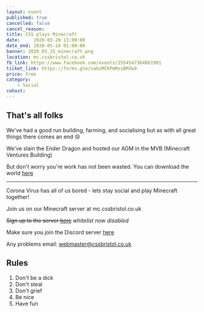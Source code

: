 ```yaml
---
layout: event
published: true
cancelled: false
cancel_reason:
title: CSS plays Minecraft
date:     2020-03-20 13:00:00
date_end: 2020-05-24 01:00:00
banner: 2020_03_25_minecraft.png
location: mc.cssbristol.co.uk
fb_link: https://www.facebook.com/events/2554547364861901
ticket_link: https://forms.gle/vaGvMCKPmMzsBM3w9
price: Free
category:
    - Social
cohost:
---
```

## That's all folks
We've had a good run building, farming, and socialising but as with all great things there comes an end 😢

We've slain the Ender Dragon and hosted our AGM in the MVB (Minecraft Ventures Building)

But don't worry you're work has not been wasted. You can download the world [here](https://drive.google.com/file/d/1YBXUcCRvF-c4AQkl2nOdWEgct8oMJY_E/view?usp=sharing)

---
Corona Virus has all of us bored - lets stay social and play Minecraft together!

Join us on our Minecraft server at mc.cssbristol.co.uk

~~Sign up to the server [here](https://forms.gle/vaGvMCKPmMzsBM3w9)~~ *whitelist now disabled*

Make sure you join the Discord server [here](https://discord.gg/nYwbhf8)

Any problems email: [webmaster@cssbristol.co.uk](mailto:webmaster@cssbristol.co.uk)

## Rules
1. Don't be a dick
2. Don't steal
3. Don't grief
4. Be nice
5. Have fun
